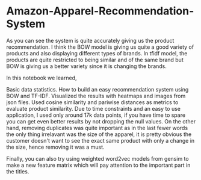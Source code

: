 # Amazon-Apparel-Recommendation-System
As you can see the system is quite accurately giving us the product recommendation. I think the BOW model is giving us quite a good variety of products and also displaying different types of brands. In tfidf model, the products are quite restricted to being similar and of the same brand but BOW is giving us a better variety since it is changing the brands.

In this notebook we learned,

Basic data statistics.
How to build an easy recommendation system using BOW and TF-IDF.
Visualized the results with heatmaps and images from json files.
Used cosine similarity and pariwise distances as metrics to evaluate product similarity.
Due to time constraints and an easy to use application, I used only around 17k data points, if you have time to spare you can get even better results by not dropping the null values. On the other hand, removing duplicates was quite important as in the last fewer words the only thing irrelavant was the size of the apparel, it is pretty obvious the customer doesn't want to see the exact same product with only a change in the size, hence removing it was a must.

Finally, you can also try using weighted word2vec models from gensim to make a new feature matrix which will pay attention to the important part in the titles.
